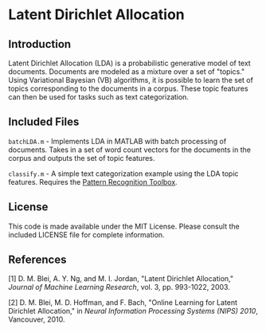Latent Dirichlet Allocation
===========================

Introduction
------------

Latent Dirichlet Allocation (LDA) is a probabilistic generative model of text
documents. Documents are modeled as a mixture over a set of "topics." Using
Variational Bayesian (VB) algorithms, it is possible to learn the set of
topics corresponding to the documents in a corpus. These topic features can
then be used for tasks such as text categorization.


Included Files
--------------

`batchLDA.m` - Implements LDA in MATLAB with batch processing of documents.
Takes in a set of word count vectors for the documents in the corpus and
outputs the set of topic features.

`classify.m` - A simple text categorization example using the LDA topic
features. Requires the [Pattern Recognition Toolbox](https://github.com/newfolder/PRT).


License
-------

This code is made available under the MIT License. Please consult the
included LICENSE file for complete information.


References
----------

[1] D. M. Blei, A. Y. Ng, and M. I. Jordan, "Latent Dirichlet Allocation,"
*Journal of Machine Learning Research*, vol. 3, pp. 993-1022, 2003.

[2] D. M. Blei, M. D. Hoffman, and F. Bach, "Online Learning for Latent
Dirichlet Allocation," in *Neural Information Processing Systems (NIPS) 2010*,
Vancouver, 2010.
